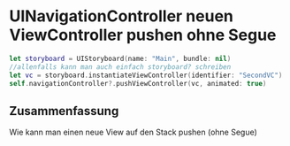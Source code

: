 # UINavigationController neuen ViewController pushen ohne Segue

```swift
let storyboard = UIStoryboard(name: "Main", bundle: nil)
//allenfalls kann man auch einfach storyboard? schreiben
let vc = storyboard.instantiateViewController(identifier: "SecondVC")
self.navigationController?.pushViewController(vc, animated: true)
```

## Zusammenfassung
Wie kann man einen neue View auf den Stack pushen (ohne Segue)
